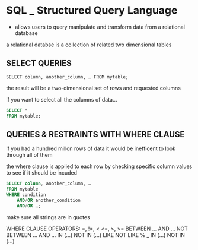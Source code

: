 # SQL _ Structured Query Language

- allows users to query manipulate and transform data from a relational database

a relational databse is a collection of related two dimensional tables

## SELECT QUERIES

`SELECT column, another_column, …
 FROM mytable;`

the result will be a two-dimensional set of rows and requested columns

if you want to select all the columns of data...

```SQL
SELECT *
FROM mytable;
```

## QUERIES & RESTRAINTS WITH WHERE CLAUSE

if you had a hundred millon rows of data
it would be inefficent to look through all of them

the where clause is applied to each row
by checking specific column values to see if it should be incuded

```SQL
SELECT column, another_column, …
FROM mytable
WHERE condition
    AND/OR another_condition
    AND/OR …;
```

make sure all strings are in quotes

WHERE CLAUSE OPERATORS:
=, !=, < <=, >, >=
BETWEEN … AND …
NOT BETWEEN … AND …
IN (…)
NOT IN (…)
LIKE
NOT LIKE
%
_
IN (…)
NOT IN (…)

